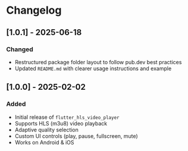 # Changelog

## [1.0.1] - 2025-06-18
### Changed
- Restructured package folder layout to follow pub.dev best practices
- Updated `README.md` with clearer usage instructions and example

## [1.0.0] - 2025-02-02
### Added
- Initial release of `flutter_hls_video_player`
- Supports HLS (m3u8) video playback
- Adaptive quality selection
- Custom UI controls (play, pause, fullscreen, mute)
- Works on Android & iOS
